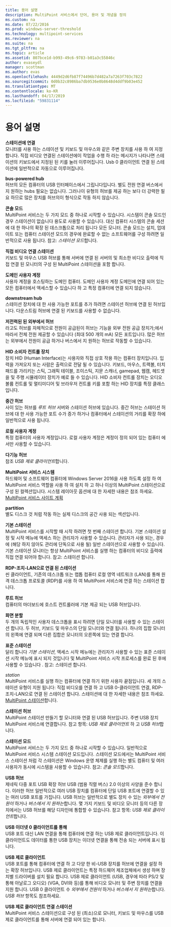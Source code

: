 ```yaml
---
title: 용어 설명
description: MultiPoint 서비스에서 단어, 용어 및 개념을 정의
ms.custom: na
ms.date: 07/22/2016
ms.prod: windows-server-threshold
ms.technology: multipoint-services
ms.reviewer: na
ms.suite: na
ms.tgt_pltfrm: na
ms.topic: article
ms.assetid: 807bce1d-b993-49c6-9783-b01a3c55846c
author: evaseydl
manager: scottman
ms.author: evas
ms.openlocfilehash: 4449d2d6fb87f74496b7d482a7a7263f703c7822
ms.sourcegitcommit: 0d0b32c8986ba7db9536e0b8648d4ddf9b03e452
ms.translationtype: MT
ms.contentlocale: ko-KR
ms.lasthandoff: 04/17/2019
ms.locfileid: "59831114"
---
```

# <a name="glossary"></a>용어 설명
**스테이션에 연결**  
모니터를 사용 하는 스테이션 및 키보드 및 마우스와 같은 주변 장치를 사용 하 여 지정 합니다. 직접 비디오 연결된 스테이션에이 작업을 수행 하 라는 메시지가 나타나면 스테이션의 키보드에서 지정된 된 키를 눌러 이루어집니다. Usb 0 클라이언트 연결 된 스테이션에 일반적으로 자동으로 이루어집니다.  
  
**bus-powered hub**  
허브의 모든 컴퓨터의 USB 인터페이스에서 그립니다입니다. 별도 전원 연결 버스에서 지 원하는 hubs 필요는 없습니다. 그러나이 유형의 허브를 제공 하는 보다 더 강력한 필요 하므로 많은 장치를 허브의이 형식으로 작동 하지 않습니다.  
  
**콘솔 모드**  
MultiPoint 서비스는 두 가지 모드 중 하나로 시작할 수 있습니다. 시스템이 콘솔 모드인 경우 스테이션이 없습니다 용도로 사용할 수 있습니다. 대신 컴퓨터 시스템의 콘솔 세션에 대 한 하나의 확장 된 데스크톱으로 처리 됩니다 모든 모니터. 콘솔 모드는 설치, 업데이트 또는 컴퓨터 스테이션 모드의 경우에 완료할 수 없는 소프트웨어를 구성 하려면 일반적으로 사용 됩니다. 참고: *스테이션 모드*합니다.  
  
**직접 비디오 연결 스테이션**  
키보드 및 마우스 USB 허브를 통해 서버에 연결 된 서버의 및 최소한 비디오 출력에 직접 연결 된 모니터의 구성 된 MultiPoint 스테이션을 포함 합니다.  
  
**도메인 사용자 계정**  
사용자 계정을 호스팅하는 도메인 컴퓨터. 도메인 사용자 계정 도메인에 연결 되어 있는 모든 컴퓨터에서 액세스할 수 있습니다 하 고 특정 컴퓨터에 연결 되지 않습니다.  
  
**downstream hub**  
스테이션 장치에 대 한 사용 가능한 포트를 추가 하려면 스테이션 허브에 연결 된 허브입니다. 다운스트림 허브에 연결 된 키보드를 사용할 수 없습니다.  
  
**저전력된 된 외부에서 허브**  
라고도 허브를 자체적으로 전원이 공급된이 허브는 기능을 외부 전원 공급 장치가;에서 따라서 전체 전원 제공할 수 있습니다 (최대 500 개의 mA) 모든 포트입니다. 많은 허브는 외부에서 전원이 공급 하거나 버스에서 지 원하는 허브로 작동할 수 있습니다.  
  
**HID 소비자 컨트롤 장치**  
장치 HID (Human Interface)는 사용자와 직접 상호 작용 하는 컴퓨터 장치입니다. 입력을 가져오지 또는 사람은 출력으로 전달 될 수 있습니다. 키보드, 마우스, 트랙볼, 터치 패드를 가리키는 스틱, 그래픽 테이블, 조이스틱, 지문 스캐너, gamepad, 웹캠, 헤드셋을 및 주행 시뮬레이터 장치가 예로 들 수 있습니다. HID 소비자 컨트롤 장치는 오디오 볼륨 컨트롤 및 멀티미디어 및 브라우저 컨트롤 키를 포함 하는 HID 장치를 특정 클래스입니다.  
  
**중간 허브**  
사이 있는 허브를 *루트 허브* 서버와 스테이션 허브에 있습니다. 중간 허브는 스테이션 허브에 대 한 사용 가능한 포트 수가 증가 하거나 컴퓨터에서 스테이션의 거리를 확장 하에 일반적으로 사용 됩니다.  
  
**로컬 사용자 계정**  
특정 컴퓨터의 사용자 계정입니다. 로컬 사용자 계정은 계정이 정의 되어 있는 컴퓨터 에서만 사용할 수 있습니다.  
  
**다기능 허브**  
참조 *USB 제로 클라이언트*합니다.  
  
**MultiPoint 서비스 시스템**  
하드웨어 및 소프트웨어 컴퓨터에 Windows Server 2016을 사용 하도록 설정 하 여 MultiPoint 서비스 역할을 사용 하 여 설치 하 고 하나 이상의 MultiPoint 스테이션으로 구성 된 컬렉션입니다. 시스템 레이아웃 옵션에 대 한 자세한 내용은 참조 하세요. [MultiPoint 서비스 사이트 계획](MultiPoint-services-Site-Planning.md)  
  
**partition**  
별도 디스크 것 처럼 작동 하는 실제 디스크의 공간 사용 되는 섹션입니다.  
  
**기본 스테이션**  
MultiPoint 서비스를 시작할 때 시작 하려면 첫 번째 스테이션 합니다. 기본 스테이션 설정 및 시작 메뉴에 액세스 하는 관리자가 사용할 수 있습니다. 관리자가 사용 되는, 경우에 (해당 하지 않아도 관리에 단독으로 사용 될) 일반 스테이션으로 사용할 수 있습니다. 기본 스테이션 모니터는 항상 MultiPoint 서비스를 실행 하는 컴퓨터의 비디오 출력에 직접 연결 되어야 합니다. 참고: 스테이션 합니다.  
  
**RDP-조치-LAN으로 연결 된 스테이션**  
씬 클라이언트, 기존의 데스크톱 또는 랩톱 컴퓨터 로컬 영역 네트워크 (LAN)를 통해 원격 데스크톱 프로토콜 (RDP)를 사용 하 여 MultiPoint 서비스에 연결 하는 스테이션 합니다.  
  
**루트 허브**  
컴퓨터의 마더보드에 호스트 컨트롤러에 기본 제공 되는 USB 허브입니다.  
  
**화면 분할**  
두 개의 독립적인 사용자 데스크톱을 표시 하려면 단일 모니터를 사용할 수 있는 스테이션 합니다. 두 허브, 키보드 및 마우스의 단일 모니터와 연결 됩니다. 하나의 집합 모니터의 왼쪽에 연결 되며 다른 집합은 모니터의 오른쪽에 있는 연결 합니다.  
  
**표준 스테이션**  
달리 합니다 *기본 스테이션*, 액세스 시작 메뉴에는 관리자가 사용할 수 있는 표준 스테이션 시작 메뉴에 표시 되지 것입니다 및 MultiPoint 서비스 시작 프로세스를 완료 된 후에 사용할 수 있습니다 . 참고: 스테이션 합니다.  
  
*station*  
MultiPoint 서비스를 실행 하는 컴퓨터에 연결 하기 위한 사용자 끝점입니다. 세 개의 스테이션 유형이 지원 됩니다: 직접 비디오를 연결 하 고 USB 0-클라이언트 연결, RDP-조치-LAN으로 연결 된 스테이션 합니다. 스테이션에 대 한 자세한 내용은 참조 하세요. [MultiPoint 스테이션](MultiPoint-services-Stations.md)합니다.  
  
**스테이션 허브**  
MultiPoint 스테이션 만들기 할 모니터와 연결 된 USB 허브입니다. 주변 USB 장치 MultiPoint 서비스에 연결합니다. 참고 항목: *USB 제로 클라이언트* 하 고 *USB 허브*합니다.  
  
**스테이션 모드**  
MultiPoint 서비스는 두 가지 모드 중 하나로 시작할 수 있습니다. 일반적으로 MultiPoint 서비스 시스템 스테이션 모드입니다. 스테이션 모드에서는 MultiPoint 서비스 스테이션 처럼 각 스테이션은 Windows 운영 체제를 실행 하는 별도 컴퓨터 및 여러 사용자가 동시에 시스템을 사용할 수 있습니다. 참고: *콘솔 모드*합니다.  
  
**USB 허브**  
제네릭 다중 포트 USB 확장 허브 USB (범용 직렬 버스) 2.0 이상의 사양을 준수 합니다. 이러한 허브 일반적으로 여러 USB 장치를 컴퓨터에 단일 USB 포트에 연결할 수 있는 여러 USB 포트를 가집니다. USB 허브는 일반적으로 별도 장치 수 있는 *외부에서 전원이* 하거나 *버스에서 지 원하는*합니다. 몇 가지 키보드 및 비디오 모니터 등의 다른 장치에서는 USB 허브를 해당 디자인에 통합할 수 있습니다. 참고 항목: *USB 제로 클라이언트*합니다.  
  
**USB 이더넷 0 클라이언트를 통해**  
USB 포트 대신 LAN 연결을 통해 컴퓨터에 연결 하는 USB 제로 클라이언트입니다. 이 클라이언트도 데이터를 통한 USB 장치는 이더넷 연결을 통해 전송 되는 서버에 표시 됩니다.  
  
**USB 제로 클라이언트**  
USB 포트를 통해 컴퓨터에 연결 하 고 다양 한 비-USB 장치를 허브에 연결을 설정 하는 확장 허브입니다. USB 제로 클라이언트는 특정 하드웨어 제조업체에서 생성 하며 장치별 드라이버를 설치 필요 합니다. USB 제로 클라이언트 (USB, 경우에 따라 PS/2 및 통해 아날로그 오디오) (VGA, DVI와 등)를 통해 비디오 모니터 및 주변 장치를 연결을 지원 합니다. USB 0 클라이언트 수 *외부에서 전원이* 하거나 *버스에서 지 원하는*합니다. *USB 허브* 항목도 참조하세요.  
  
**USB 제로 클라이언트 연결 스테이션**  
MultiPoint 서비스 스테이션으로 구성 된 (최소)으로 모니터, 키보드 및 마우스를 USB 제로 클라이언트를 통해 서버에 연결 되어 있는 합니다.  
  
